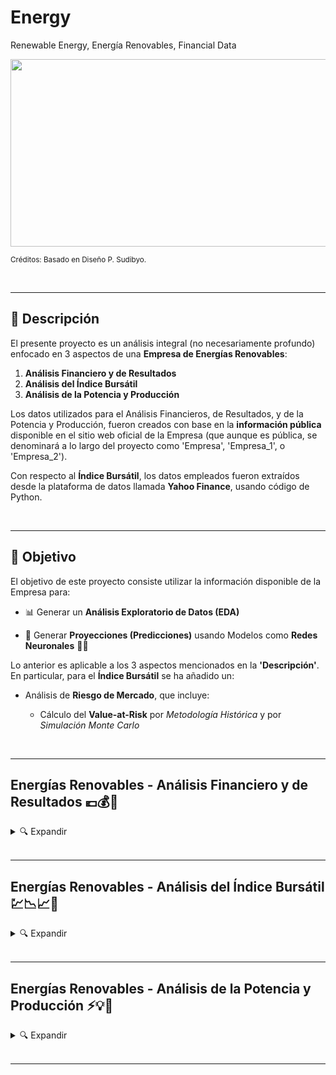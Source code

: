 # Energy
Renewable Energy, Energía Renovables, Financial Data




<img src="https://github.com/vbleal/Energy/blob/main/zImag/Ban_Energy.gif" width="1000" height="300">

<sub>Créditos: Basado en Diseño P. Sudibyo.</sub>


<br>

---

## 📃 Descripción

El presente proyecto es un análisis integral (no necesariamente profundo) enfocado en 3 aspectos de una **Empresa de Energías Renovables**:

1. **Análisis Financiero y de Resultados**
2. **Análisis del Índice Bursátil**
3. **Análisis de la Potencia y Producción**


Los datos utilizados para el Análisis Financieros, de Resultados, y de la Potencia y Producción, fueron creados con base en la **información pública** disponible en el sitio web oficial de la Empresa (que aunque es pública, se denominará a lo largo del proyecto como 'Empresa', 'Empresa_1', o 'Empresa_2'). 


Con respecto al **Índice Bursátil**, los datos empleados fueron extraídos desde la plataforma de datos llamada **Yahoo Finance**, usando código de Python.




<br>

---

## 🎯 Objetivo

El objetivo de este proyecto consiste utilizar la información disponible de la Empresa para:

* 📊 Generar un **Análisis Exploratorio de Datos (EDA)**
  
* 🔮 Generar **Proyecciones (Predicciones)** usando Modelos como **Redes Neuronales** 🧠🦾


Lo anterior es aplicable a los 3 aspectos mencionados en la **'Descripción'**. En particular, para el **Índice Bursátil** se ha añadido un:

* Análisis de **Riesgo de Mercado**, que incluye:
    
    * Cálculo del **Value-at-Risk** por *Metodología Histórica* y por *Simulación Monte Carlo*



<br>

---

## Energías Renovables - Análisis Financiero y de Resultados 💶💰🔮

<details>
<summary>🔍 Expandir </summary>

<br>   

La descripción, el modelo, los resultados, y el código generado, se encuentran en el siguiente repositorio:

* 📂 [Repositorio: Análisis Financiero y de Resultados](https://github.com/vbleal/Energy/tree/main/Financials)

<br>  




</details>





<br>

---

## Energías Renovables - Análisis del Índice Bursátil 💹📉📈🔮

<details>
<summary>🔍 Expandir </summary>

<br>   

La descripción, el modelo, los resultados, y el código generado, se encuentran en el siguiente repositorio:

* 📂 [Repositorio: Análisis del Índice Bursátil](https://github.com/vbleal/Energy/tree/main/Index)

<br> 





</details>






<br>

---

## Energías Renovables - Análisis de la Potencia y Producción ⚡💡🔮

<details>
<summary>🔍 Expandir </summary>

<br>   

La descripción, el modelo, los resultados, y el código generado, se encuentran en el siguiente repositorio:

* 📂 [Repositorio: Análisis Financiero y de Resultados](https://github.com/vbleal/Energy/tree/main/Power)

<br>







</details>

<br>

---





